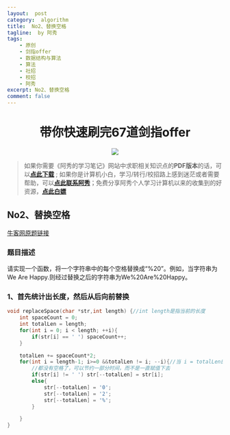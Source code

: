 ```yaml
---
layout:  post
category:  algorithm
title:  No2、替换空格
tagline:  by 阿秀
tags:
    - 原创
    - 剑指offer
    - 数据结构与算法
    - 算法
    - 社招
    - 校招
    - 阿秀
excerpt: No2、替换空格
comment: false
---
```


<h1 align="center">带你快速刷完67道剑指offer</h1>

<div align="center">
  <a href="/notes/05-xiustar/01-xiustar_reading_guide/01-introduce.html#阿秀组建了一个校招学习圈子">
      <img src="https://axiu-image-bed.oss-cn-shanghai.aliyuncs.com/img/202205222116157.png">
  </a></div>


> 如果你需要《阿秀的学习笔记》网站中求职相关知识点的**PDF版本**的话，可以<font style="font-weight:bold; color:#4169E1;text-decoration:underline;">[点此下载](/notes/08-other/02-question.html#_5、如何下载阿秀的学习笔记内容pdf版本)</font> ; 如果你是计算机小白，学习/转行/校招路上感到迷茫或者需要帮助，可以<font style="font-weight:bold; color:#4169E1;text-decoration:underline;">[点此联系阿秀](/notes/08-other/02-question.html#_4、阿秀-如何才能联系到你)</font>；免费分享阿秀个人学习计算机以来的收集到的好资源，<font style="font-weight:bold; color:#4169E1;text-decoration:underline;">[点此白嫖](/notes/07-resources/01-free/01-introduce.html)</font>




## **No2、替换空格**

<font style="font-weight:normal; color:#4169E1;text-decoration:underline;" target="_blank"> [牛客网原题链接](https://www.nowcoder.com/practice/4060ac7e3e404ad1a894ef3e17650423?tpId=13&&tqId=11155&rp=1&ru=/ta/coding-interviews&qru=/ta/coding-interviews/question-ranking)</font>

### **题目描述**

请实现一个函数，将一个字符串中的每个空格替换成“%20”。例如，当字符串为We Are Happy.则经过替换之后的字符串为We%20Are%20Happy。 

### 1、首先统计出长度，然后从后向前替换

~~~cpp
void replaceSpace(char *str,int length) {//int length是指当前的长度
    int spaceCount = 0;
    int totalLen = length;
    for(int i = 0; i < length; ++i){
        if(str[i] == ' ') spaceCount++;
    }

    totalLen += spaceCount*2;
    for(int i = length-1; i>=0 &&totalLen != i; --i){//当 i = totalLen的时候说明前面已经
        //都没有空格了，可以节约一部分时间，而不是一直赋值下去
        if(str[i] != ' ') str[--totalLen] = str[i];
        else{
            str[--totalLen] = '0';
            str[--totalLen] = '2';
            str[--totalLen] = '%';                
        }

    }
}
~~~

<p id ="从头到尾打印链表"></p>
